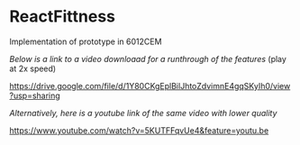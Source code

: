 # ReactFittness
Implementation of prototype in 6012CEM

*Below is a link to a video downloaad for a runthrough of the features*
(play at 2x speed)

https://drive.google.com/file/d/1Y80CKgEplBilJhtoZdvimnE4gqSKyIh0/view?usp=sharing

*Alternatively, here is a youtube link of the same video with lower quality*

https://www.youtube.com/watch?v=5KUTFFqvUe4&feature=youtu.be


